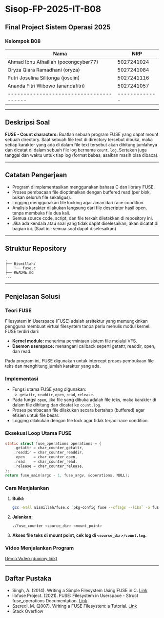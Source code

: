 # Sisop-FP-2025-IT-B08

## Final Project Sistem Operasi 2025

### Kelompok B08
| Nama                                  |    NRP      |
|---------------------------------------|-------------|
| Ahmad Ibnu Athaillah  (pocongcyber77) | 5027241024  |
| Oryza Qiara Ramadhani (oryza)         | 5027241084  |
| Putri Joselina Silitonga (joselin)    | 5027241116  |
| Ananda Fitri Wibowo  (anandafitri)    | 5027241057  |
|---------------------------------------|-------------|


---

## Deskripsi Soal
**FUSE - Count characters:**
Buatlah sebuah program FUSE yang dapat mount sebuah directory. Saat sebuah file text di directory tersebut dibuka, maka setiap karakter yang ada di dalam file text tersebut akan dihitung jumlahnya dan dicatat di dalam sebuah file log bernama `count.log`. Sertakan juga tanggal dan waktu untuk tiap log (format bebas, asalkan masih bisa dibaca).

---

## Catatan Pengerjaan
- Program diimplementasikan menggunakan bahasa C dan library FUSE.
- Proses pembacaan file dioptimalkan dengan buffered read (per blok, bukan seluruh file sekaligus).
- Logging menggunakan file locking agar aman dari race condition.
- Analisis karakter dilakukan langsung dari file descriptor hasil open, tanpa membuka file dua kali.
- Semua source code, script, dan file terkait diletakkan di repository ini.
- Jika ada kendala atau soal yang tidak dapat diselesaikan, akan dicatat di bagian ini. (Saat ini: semua soal dapat diselesaikan)

---

## Struktur Repository
```
.
├── Bismillah/
│   └── fuse.c
├── README.md
...
```

---

## Penjelasan Solusi
### Teori FUSE
Filesystem in Userspace (FUSE) adalah arsitektur yang memungkinkan pengguna membuat virtual filesystem tanpa perlu menulis modul kernel. FUSE terdiri dari:
- **Kernel module:** menerima permintaan sistem file melalui VFS.
- **Daemon userspace:** menangani callback seperti getattr, readdir, open, dan read.

Pada program ini, FUSE digunakan untuk intercept proses pembukaan file teks dan menghitung jumlah karakter yang ada.

### Implementasi
- Fungsi utama FUSE yang digunakan:
  - `getattr`, `readdir`, `open`, `read`, `release`.
- Pada fungsi `open`, jika file yang dibuka adalah file teks, maka karakter di dalam file dihitung dan dicatat ke `count.log`.
- Proses pembacaan file dilakukan secara bertahap (buffered) agar efisien untuk file besar.
- Logging dilakukan dengan file lock agar tidak terjadi race condition.

### Eksekusi Loop Utama FUSE
```c
static struct fuse_operations operations = {
    .getattr = char_counter_getattr,
    .readdir = char_counter_readdir,
    .open    = char_counter_open,
    .read    = char_counter_read,
    .release = char_counter_release,
};
return fuse_main(argc - 1, fuse_argv, &operations, NULL);
```

### Cara Menjalankan
1. **Build:**
   ```bash
   gcc -Wall Bismillah/fuse.c `pkg-config fuse --cflags --libs` -o fuse_counter
   ```
2. **Jalankan:**
   ```bash
   ./fuse_counter <source_dir> <mount_point>
   ```
3. **Akses file teks di mount point, cek log di `<source_dir>/count.log`.**

### Video Menjalankan Program
[Demo Video (dummy link)](https://youtu.be/dummy-link)

---

## Daftar Pustaka
- Singh, A. (2014). Writing a Simple Filesystem Using FUSE in C. [Link](https://www.cs.nmsu.edu/~pfeiffer/classes/474/notes/FUSE/Fuse-tutorial.pdf)
- libfuse Project. (2021). FUSE: Filesystem in Userspace - Struct fuse_operations Documentation. [Link](https://libfuse.github.io/doxygen/structfuse__operations.html)
- Szeredi, M. (2007). Writing a FUSE Filesystem: a Tutorial. [Link](https://github.com/libfuse/libfuse/wiki/Writing-Your-Own-Filesystem)
- Stack Overflow
